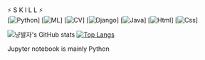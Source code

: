 
⚡ S K I L L ⚡<br>
[![Python](https://img.shields.io/badge/Python-red?style=for-the-badge&logo=Python&logoColor=white)]
[![ML](https://img.shields.io/badge/ML-pink?style=for-the-badge&logo=ML&logoColor=white)]
[![CV](https://img.shields.io/badge/CV-pink?style=for-the-badge&logo=CV&logoColor=white)]
[![Django](https://img.shields.io/badge/Django-pink?style=for-the-badge&logo=Django&logoColor=white)]
[![Java](https://img.shields.io/badge/Java-3776AB?style=for-the-badge&logo=Java&logoColor=red)]
[![Html](https://img.shields.io/badge/Html-3776AB?style=for-the-badge&logo=Html&logoColor=red)]
[![Css](https://img.shields.io/badge/Css-3776AB?style=for-the-badge&logo=Css&logoColor=red)]


![냥발자's GitHub stats](https://github-readme-stats.vercel.app/api?username=freenozero&show_icons=true&theme=graywhite)
[![Top Langs](https://github-readme-stats.vercel.app/api/top-langs/?username=freenozero&layout=compact&theme=graywhite)](https://github.com/freenozero)

Jupyter notebook is mainly Python
